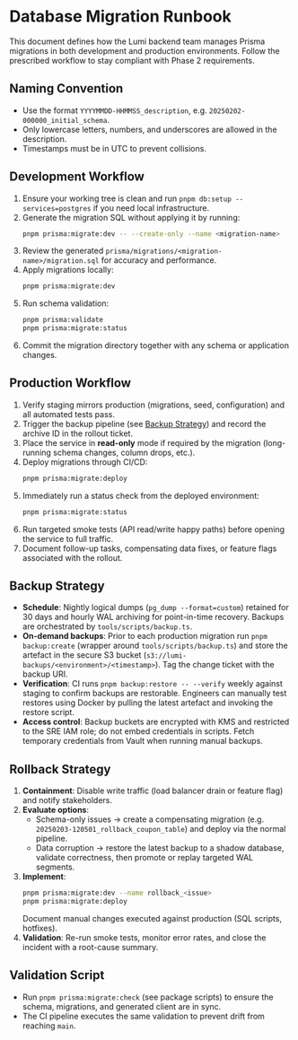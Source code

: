# Database Migration Runbook

This document defines how the Lumi backend team manages Prisma migrations in both development and production environments. Follow the prescribed workflow to stay compliant with Phase 2 requirements.

## Naming Convention

- Use the format `YYYYMMDD-HHMMSS_description`, e.g. `20250202-000000_initial_schema`.
- Only lowercase letters, numbers, and underscores are allowed in the description.
- Timestamps must be in UTC to prevent collisions.

## Development Workflow

1. Ensure your working tree is clean and run `pnpm db:setup --services=postgres` if you need local infrastructure.
2. Generate the migration SQL without applying it by running:
   ```bash
   pnpm prisma:migrate:dev -- --create-only --name <migration-name>
   ```
3. Review the generated `prisma/migrations/<migration-name>/migration.sql` for accuracy and performance.
4. Apply migrations locally:
   ```bash
   pnpm prisma:migrate:dev
   ```
5. Run schema validation:
   ```bash
   pnpm prisma:validate
   pnpm prisma:migrate:status
   ```
6. Commit the migration directory together with any schema or application changes.

## Production Workflow

1. Verify staging mirrors production (migrations, seed, configuration) and all automated tests pass.
2. Trigger the backup pipeline (see [Backup Strategy](#backup-strategy)) and record the archive ID in the rollout ticket.
3. Place the service in **read-only** mode if required by the migration (long-running schema changes, column drops, etc.).
4. Deploy migrations through CI/CD:
   ```bash
   pnpm prisma:migrate:deploy
   ```
5. Immediately run a status check from the deployed environment:
   ```bash
   pnpm prisma:migrate:status
   ```
6. Run targeted smoke tests (API read/write happy paths) before opening the service to full traffic.
7. Document follow-up tasks, compensating data fixes, or feature flags associated with the rollout.

## Backup Strategy

- **Schedule**: Nightly logical dumps (`pg_dump --format=custom`) retained for 30 days and hourly WAL archiving for point-in-time recovery. Backups are orchestrated by `tools/scripts/backup.ts`.
- **On-demand backups**: Prior to each production migration run `pnpm backup:create` (wrapper around `tools/scripts/backup.ts`) and store the artefact in the secure S3 bucket (`s3://lumi-backups/<environment>/<timestamp>`). Tag the change ticket with the backup URI.
- **Verification**: CI runs `pnpm backup:restore -- --verify` weekly against staging to confirm backups are restorable. Engineers can manually test restores using Docker by pulling the latest artefact and invoking the restore script.
- **Access control**: Backup buckets are encrypted with KMS and restricted to the SRE IAM role; do not embed credentials in scripts. Fetch temporary credentials from Vault when running manual backups.

## Rollback Strategy

1. **Containment**: Disable write traffic (load balancer drain or feature flag) and notify stakeholders.
2. **Evaluate options**:
   - Schema-only issues → create a compensating migration (e.g. `20250203-120501_rollback_coupon_table`) and deploy via the normal pipeline.
   - Data corruption → restore the latest backup to a shadow database, validate correctness, then promote or replay targeted WAL segments.
3. **Implement**:
   ```bash
   pnpm prisma:migrate:dev --name rollback_<issue>
   pnpm prisma:migrate:deploy
   ```
   Document manual changes executed against production (SQL scripts, hotfixes).
4. **Validation**: Re-run smoke tests, monitor error rates, and close the incident with a root-cause summary.

## Validation Script

- Run `pnpm prisma:migrate:check` (see package scripts) to ensure the schema, migrations, and generated client are in sync.
- The CI pipeline executes the same validation to prevent drift from reaching `main`.
